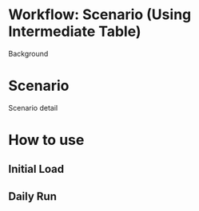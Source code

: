 # Workflow: Scenario (Using Intermediate Table)

Background

# Scenario

Scenario detail

# How to use

## Initial Load

## Daily Run
